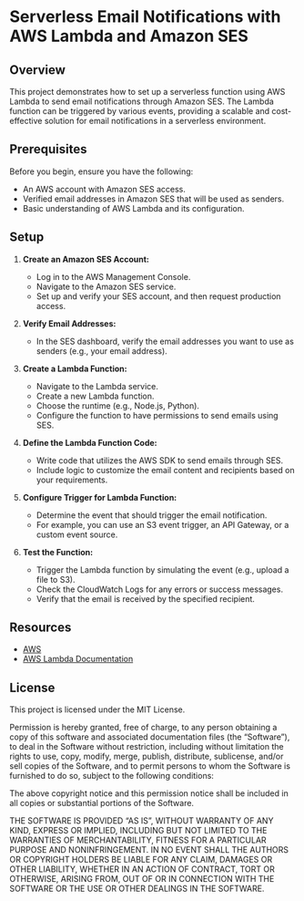 # Serverless Email Notifications with AWS Lambda and Amazon SES

## Overview

This project demonstrates how to set up a serverless function using AWS Lambda to send email notifications through Amazon SES. The Lambda function can be triggered by various events, providing a scalable and cost-effective solution for email notifications in a serverless environment.

## Prerequisites

Before you begin, ensure you have the following:

- An AWS account with Amazon SES access.
- Verified email addresses in Amazon SES that will be used as senders.
- Basic understanding of AWS Lambda and its configuration.

## Setup

1. **Create an Amazon SES Account:**
   - Log in to the AWS Management Console.
   - Navigate to the Amazon SES service.
   - Set up and verify your SES account, and then request production access.

2. **Verify Email Addresses:**
   - In the SES dashboard, verify the email addresses you want to use as senders (e.g., your email address).

3. **Create a Lambda Function:**
   - Navigate to the Lambda service.
   - Create a new Lambda function.
   - Choose the runtime (e.g., Node.js, Python).
   - Configure the function to have permissions to send emails using SES.

4. **Define the Lambda Function Code:**
   - Write code that utilizes the AWS SDK to send emails through SES.
   - Include logic to customize the email content and recipients based on your requirements.

5. **Configure Trigger for Lambda Function:**
   - Determine the event that should trigger the email notification.
   - For example, you can use an S3 event trigger, an API Gateway, or a custom event source.

6. **Test the Function:**
   - Trigger the Lambda function by simulating the event (e.g., upload a file to S3).
   - Check the CloudWatch Logs for any errors or success messages.
   - Verify that the email is received by the specified recipient.

## Resources
- [AWS](https://aws.amazon.com/ses/)
- [AWS Lambda Documentation](https://docs.aws.amazon.com/lambda/)

## License
This project is licensed under the MIT License.

Permission is hereby granted, free of charge, to any person obtaining a copy of this software and associated documentation files (the “Software”), to deal in the Software without restriction, including without limitation the rights to use, copy, modify, merge, publish, distribute, sublicense, and/or sell copies of the Software, and to permit persons to whom the Software is furnished to do so, subject to the following conditions:

The above copyright notice and this permission notice shall be included in all copies or substantial portions of the Software.

THE SOFTWARE IS PROVIDED “AS IS”, WITHOUT WARRANTY OF ANY KIND, EXPRESS OR IMPLIED, INCLUDING BUT NOT LIMITED TO THE WARRANTIES OF MERCHANTABILITY, FITNESS FOR A PARTICULAR PURPOSE AND NONINFRINGEMENT. IN NO EVENT SHALL THE AUTHORS OR COPYRIGHT HOLDERS BE LIABLE FOR ANY CLAIM, DAMAGES OR OTHER LIABILITY, WHETHER IN AN ACTION OF CONTRACT, TORT OR OTHERWISE, ARISING FROM, OUT OF OR IN CONNECTION WITH THE SOFTWARE OR THE USE OR OTHER DEALINGS IN THE SOFTWARE.
